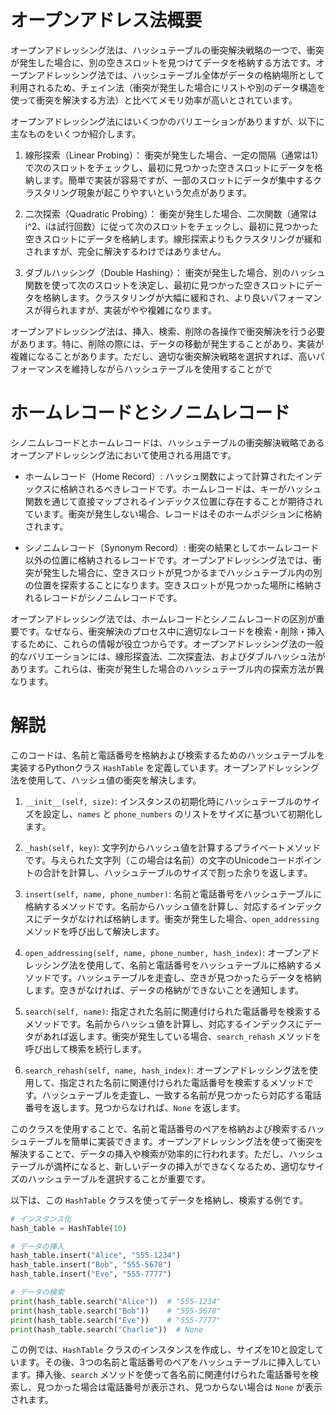 # オープンアドレス法概要

オープンアドレッシング法は、ハッシュテーブルの衝突解決戦略の一つで、衝突が発生した場合に、別の空きスロットを見つけてデータを格納する方法です。オープンアドレッシング法では、ハッシュテーブル全体がデータの格納場所として利用されるため、チェイン法（衝突が発生した場合にリストや別のデータ構造を使って衝突を解決する方法）と比べてメモリ効率が高いとされています。

オープンアドレッシング法にはいくつかのバリエーションがありますが、以下に主なものをいくつか紹介します。

1. 線形探索（Linear Probing）：
   衝突が発生した場合、一定の間隔（通常は1）で次のスロットをチェックし、最初に見つかった空きスロットにデータを格納します。簡単で実装が容易ですが、一部のスロットにデータが集中するクラスタリング現象が起こりやすいという欠点があります。

2. 二次探索（Quadratic Probing）：
   衝突が発生した場合、二次関数（通常はi^2、iは試行回数）に従って次のスロットをチェックし、最初に見つかった空きスロットにデータを格納します。線形探索よりもクラスタリングが緩和されますが、完全に解決するわけではありません。

3. ダブルハッシング（Double Hashing）：
   衝突が発生した場合、別のハッシュ関数を使って次のスロットを決定し、最初に見つかった空きスロットにデータを格納します。クラスタリングが大幅に緩和され、より良いパフォーマンスが得られますが、実装がやや複雑になります。

オープンアドレッシング法は、挿入、検索、削除の各操作で衝突解決を行う必要があります。特に、削除の際には、データの移動が発生することがあり、実装が複雑になることがあります。ただし、適切な衝突解決戦略を選択すれば、高いパフォーマンスを維持しながらハッシュテーブルを使用することがで

# ホームレコードとシノニムレコード

シノニムレコードとホームレコードは、ハッシュテーブルの衝突解決戦略であるオープンアドレッシング法において使用される用語です。

- ホームレコード（Home Record）: ハッシュ関数によって計算されたインデックスに格納されるべきレコードです。ホームレコードは、キーがハッシュ関数を通じて直接マップされるインデックス位置に存在することが期待されています。衝突が発生しない場合、レコードはそのホームポジションに格納されます。

- シノニムレコード（Synonym Record）: 衝突の結果としてホームレコード以外の位置に格納されるレコードです。オープンアドレッシング法では、衝突が発生した場合に、空きスロットが見つかるまでハッシュテーブル内の別の位置を探索することになります。空きスロットが見つかった場所に格納されるレコードがシノニムレコードです。

オープンアドレッシング法では、ホームレコードとシノニムレコードの区別が重要です。なぜなら、衝突解決のプロセス中に適切なレコードを検索・削除・挿入するために、これらの情報が役立つからです。オープンアドレッシング法の一般的なバリエーションには、線形探査法、二次探査法、およびダブルハッシュ法があります。これらは、衝突が発生した場合のハッシュテーブル内の探索方法が異なります。

# 解説
このコードは、名前と電話番号を格納および検索するためのハッシュテーブルを実装するPythonクラス `HashTable` を定義しています。オープンアドレッシング法を使用して、ハッシュ値の衝突を解決します。

1. `__init__(self, size)`: インスタンスの初期化時にハッシュテーブルのサイズを設定し、`names` と `phone_numbers` のリストをサイズに基づいて初期化します。

2. `_hash(self, key)`: 文字列からハッシュ値を計算するプライベートメソッドです。与えられた文字列（この場合は名前）の文字のUnicodeコードポイントの合計を計算し、ハッシュテーブルのサイズで割った余りを返します。

3. `insert(self, name, phone_number)`: 名前と電話番号をハッシュテーブルに格納するメソッドです。名前からハッシュ値を計算し、対応するインデックスにデータがなければ格納します。衝突が発生した場合、`open_addressing` メソッドを呼び出して解決します。

4. `open_addressing(self, name, phone_number, hash_index)`: オープンアドレッシング法を使用して、名前と電話番号をハッシュテーブルに格納するメソッドです。ハッシュテーブルを走査し、空きが見つかったらデータを格納します。空きがなければ、データの格納ができないことを通知します。

5. `search(self, name)`: 指定された名前に関連付けられた電話番号を検索するメソッドです。名前からハッシュ値を計算し、対応するインデックスにデータがあれば返します。衝突が発生している場合、`search_rehash` メソッドを呼び出して検索を続行します。

6. `search_rehash(self, name, hash_index)`: オープンアドレッシング法を使用して、指定された名前に関連付けられた電話番号を検索するメソッドです。ハッシュテーブルを走査し、一致する名前が見つかったら対応する電話番号を返します。見つからなければ、`None` を返します。

このクラスを使用することで、名前と電話番号のペアを格納および検索するハッシュテーブルを簡単に実装できます。オープンアドレッシング法を使って衝突を解決することで、データの挿入や検索が効率的に行われます。ただし、ハッシュテーブルが満杯になると、新しいデータの挿入ができなくなるため、適切なサイズのハッシュテーブルを選択することが重要です。

以下は、この `HashTable` クラスを使ってデータを格納し、検索する例です。

```python
# インスタンス化
hash_table = HashTable(10)

# データの挿入
hash_table.insert("Alice", "555-1234")
hash_table.insert("Bob", "555-5678")
hash_table.insert("Eve", "555-7777")

# データの検索
print(hash_table.search("Alice"))  # "555-1234"
print(hash_table.search("Bob"))    # "555-5678"
print(hash_table.search("Eve"))    # "555-7777"
print(hash_table.search("Charlie"))  # None
```

この例では、`HashTable` クラスのインスタンスを作成し、サイズを10と設定しています。その後、3つの名前と電話番号のペアをハッシュテーブルに挿入しています。挿入後、`search` メソッドを使って各名前に関連付けられた電話番号を検索し、見つかった場合は電話番号が表示され、見つからない場合は `None` が表示されます。